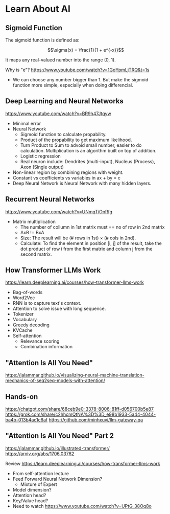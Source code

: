 # Learn About AI

## Sigmoid Function

The sigmoid function is defined as:

```math
\sigma(x) = \frac{1}{1 + e^{-x}}
```

It maps any real-valued number into the range (0, 1).

Why is "e"?
<https://www.youtube.com/watch?v=1GqYpmLjTRQ&t=1s>

- We can choose any number bigger than 1. But make the sigmoid function more simple, especially when doing differencial.

## Deep Learning and Neural Networks

<https://www.youtube.com/watch?v=BR9h47Jtqyw>

- Minimal error
- Neural Network
  - Sigmoid function to calculate propability.
  - Product of the propability to get maximum likelihood.
  - Turn Product to Sum to advoid small number, easier to do calculation. Multiplication is an algorithm built on top of addition.
  - Logistic regression
  - Real neuron include: Dendrites (multi-input), Nucleus (Process), Axon (Single output)
- Non-linear region by combining regions with weight.
- Constant vs coefficients vs variables in ax + by = c
- Deep Neural Network is Neural Network with many hidden layers.

## Recurrent Neural Networks

<https://www.youtube.com/watch?v=UNmqTiOnRfg>

- Matrix multiplication
  - The number of collumn in 1st matrix must == no of row in 2nd matrix
  - AxB != BxA
  - Size: The result will be (# rows in 1st) × (# cols in 2nd).
  - Calculate: To find the element in position [i, j] of the result, take the dot product of row i from the first matrix and column j from the second matrix.

## How Transformer LLMs Work

<https://learn.deeplearning.ai/courses/how-transformer-llms-work>

- Bag-of-words
- Word2Vec
- RNN is to capture text's context.
- Attention to solve issue with long sequence.
- Tokenizer
- Vocabulary
- Greedy decoding
- KVCache
- Self-attention
  - Relevance scoring
  - Combination information

## "Attention Is All You Need"

<https://jalammar.github.io/visualizing-neural-machine-translation-mechanics-of-seq2seq-models-with-attention/>

## Hands-on

<https://chatgpt.com/share/68ceb9e0-3378-8006-81ff-d056700b5e87>
<https://grok.com/share/c2hhcmQtNA%3D%3D_e98b1933-5a44-4044-ba4b-013b4ac1c6af>
<https://github.com/minhxuvi/llm-gateway-qa>

## "Attention Is All You Need" Part 2

<https://jalammar.github.io/illustrated-transformer/>
<https://arxiv.org/abs/1706.03762>

Review <https://learn.deeplearning.ai/courses/how-transformer-llms-work>

- From self-attention lecture
- Feed Forward Neural Network Dimension?
  - Mixture of Expert
- Model dimension?
- Attention head?
- Key/Value head?
- Need to watch <https://www.youtube.com/watch?v=UPtG_38Oq8o>
